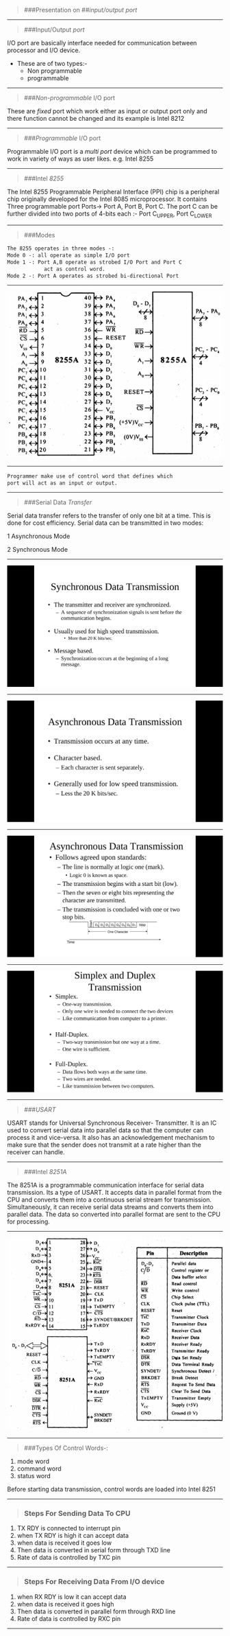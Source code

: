 
>###Presentation 
>on
>##*input/output port*

---

>###Input/Output *port*
 
I/O port are basically interface needed for communication between processor and I/O device.

* These are of two types:-
  * Non programmable
  * programmable

----

>###*Non-programmable* I/O port

These are *fixed* port which work either as input or output port only and there function cannot be changed and its example is Intel 8212

----

>###*Programmable* I/O port

Programmable I/O port is a *multi port* device which can be programmed to work in variety of ways as user likes. e.g. Intel 8255   

---

>###Intel *8255* 

The Intel 8255 Programmable Peripheral Interface (PPI) chip is a peripheral chip originally developed for the Intel 8085 microprocessor.
	It contains Three programmable port Ports-> Port A, Port B, Port C. 
	The port C can be further divided into two ports of 4-bits
	each :- 
	 Port C<sub>UPPER</sub>, Port C<sub>LOWER</sub>

----

>###Modes

	The 8255 operates in three modes -:
	Mode 0 -: all operate as simple I/O port
	Mode 1 -: Port A,B operate as strobed I/O Port and Port C 
				act as control word.
	Mode 2 -: Port A operates as strobed bi-directional Port  		 

----

![dsfksj](0.png)

----
	
	Programmer make use of control word that defines which 
	port will act as an input or output.

---

>###Serial Data *Transfer*

Serial data transfer refers to the transfer of only one bit at a time. This is done for cost efficiency. Serial data can be transmitted in two modes:
	
1 Asynchronous Mode

2 Synchronous Mode

----

![image](1.png)

----

![image](2.png)

----

![images](3.png)

----

![sdfa](4.png)

---

>###*USART*
 
USART stands for Universal Synchronous Receiver- Transmitter. It is an IC used to convert serial data into parallel data so that the computer can process it and vice-versa. It also has an acknowledgement mechanism to make sure that the sender does not transmit at a rate higher than the receiver can handle.

---

>###Intel *8251A* 

The 8251A is a programmable communication interface for serial data transmission. Its a type of USART. It accepts data in parallel format from the CPU and converts them into a continuous serial stream for transmission. Simultaneously, it can receive serial data streams and converts them into parallel data. The data so converted into parallel format are sent to the CPU for processing.


----

![erfaer](5.png)

----

>###Types Of Control Words-:

1. mode word 
2. command word 
3. status word

Before starting data transmission, control words are loaded into Intel 8251 

----

>### Steps For Sending Data To CPU

1. TX RDY is connected to interrupt pin 
2. when TX RDY is high it can accept data
3. when data is received it goes low 
4. Then data is converted in serial form through TXD line
5. Rate of data is controlled by TXC pin

----

>### Steps For Receiving Data From I/O device

1. when RX RDY is low it can accept data
2. when data is received it goes high 
3. Then data is converted in parallel form through RXD line
4. Rate of data is controlled by RXC pin

----
